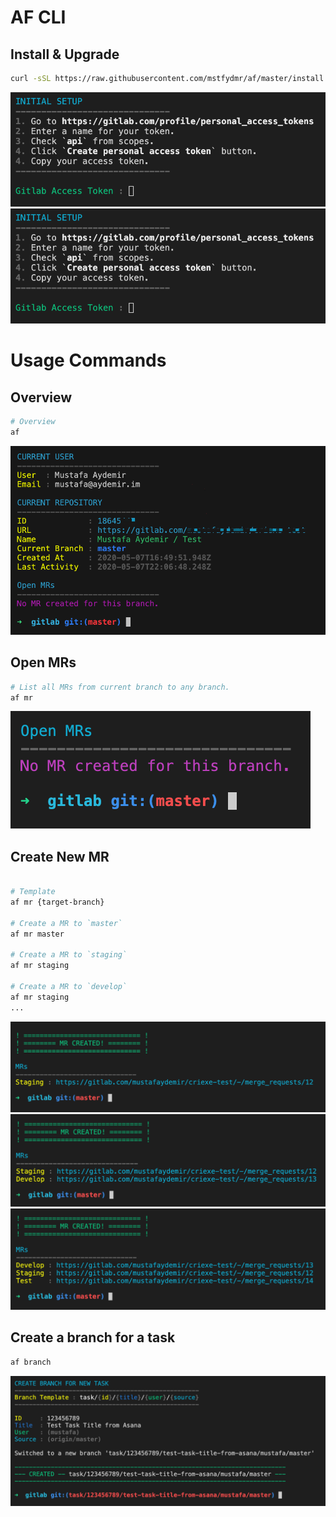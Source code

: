 # AF CLI
  
## Install & Upgrade
```bash
curl -sSL https://raw.githubusercontent.com/mstfydmr/af/master/install.sh | bash; af
```
![Install 1](https://github.com/mstfydmr/af/raw/master/ss/i1.png)
![Install 2](https://github.com/mstfydmr/af/raw/master/ss/i1.png)

# Usage Commands
  
## Overview
```bash
# Overview
af
```
![Overview](https://github.com/mstfydmr/af/raw/master/ss/1.png)
  
## Open MRs
```bash
# List all MRs from current branch to any branch.
af mr
```
![Open MRs](https://github.com/mstfydmr/af/raw/master/ss/2.png)
  
## Create New MR
```bash
  
# Template
af mr {target-branch}
  
# Create a MR to `master`
af mr master
  
# Create a MR to `staging`
af mr staging
  
# Create a MR to `develop`
af mr staging
...
```
![Create New MR](https://github.com/mstfydmr/af/raw/master/ss/3.png)
![Create New MR](https://github.com/mstfydmr/af/raw/master/ss/4.png)
![Create New MR](https://github.com/mstfydmr/af/raw/master/ss/5.png)
  
## Create a branch for a task
```bash
af branch
```
![Create a branch for a task](https://github.com/mstfydmr/af/raw/master/ss/6.png)